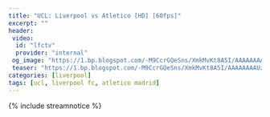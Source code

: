 ```yaml
---
title: "UCL: Liverpool vs Atletico [HD] [60fps]"
excerpt: ""
header:
 video:
  id: "lfctv"
  provider: "internal"
 og_image: "https://1.bp.blogspot.com/-M9CcrGQeSns/XmkMvKt8A5I/AAAAAAAAUzE/RyhSZk6FKo4PHb7BxvmgEoVbnDlB2ZikwCLcBGAsYHQ/w720-h340-c/Liverpool_Atleti.webp"
 teaser: "https://1.bp.blogspot.com/-M9CcrGQeSns/XmkMvKt8A5I/AAAAAAAAUzE/RyhSZk6FKo4PHb7BxvmgEoVbnDlB2ZikwCLcBGAsYHQ/w360-h170-c/Liverpool.webp"
categories: [liverpool]
tags: [ucl, liverpool fc, atletico madrid]
---
```


{% include streamnotice %}


